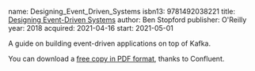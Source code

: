 name: Designing_Event_Driven_Systems
isbn13: 9781492038221
title: [Designing Event-Driven Systems](https://www.oreilly.com/library/view/designing-event-driven-systems/9781492038252/)
author: Ben Stopford
publisher: O'Reilly
year: 2018
acquired: 2021-04-16
start: 2021-05-01

A guide on building event-driven applications on top of Kafka.

You can download a
[free copy in PDF format](https://www.confluent.io/designing-event-driven-systems/),
thanks to Confluent.
